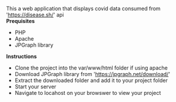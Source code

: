 This a web application that displays covid data consumed from 'https://disease.sh/' api  
**Prequisites**  
- PHP
- Apache
- JPGraph library

**Instructions**
- Clone the project into the var/www/html folder if using apache
- Download JPGraph library from 'https://jpgraph.net/download/'
- Extract the downloaded folder and add it to your project folder
- Start your server
- Navigate to locahost on your browswer to view your project

